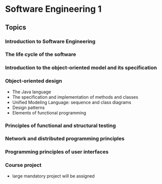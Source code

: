 # Software Engineering 1

## Topics

### Introduction to Software Engineering

### The life cycle of the software

### Introduction to the object-oriented model and its specification

### Object-oriented design
- The Java language
- The specification and implementation of methods and classes
- Unified Modeling Language: sequence and class diagrams
- Design patterns
- Elements of functional programming

### Principles of functional and structural testing

### Network and distributed programming principles

### Programming principles of user interfaces

### Course project
- large mandatory project will be assigned
